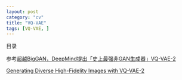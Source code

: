 ```yaml
---
layout: post
category: "cv"
title: "VQ-VAE"
tags: [VQ-VAE, ]
---
```


目录

<!-- TOC -->


<!-- /TOC -->


参考[超越BigGAN，DeepMind提出「史上最强非GAN生成器」VQ-VAE-2](https://mp.weixin.qq.com/s?__biz=MzA3MzI4MjgzMw==&mid=2650763312&idx=1&sn=55dd0a33237837e8b586bede45ace8ec&chksm=871ab44eb06d3d5883462170aa30212061c9b6c8fbd3a95629cb788218f12fd8241106a44575&scene=0&xtrack=1&pass_ticket=TloMdmvUbLd5jnKvVTzrccQhGuskwL6KQ0HhJLF56Nwtcb16%2BVvMA09bw32tFrjs#rd)

[Generating Diverse High-Fidelity Images with VQ-VAE-2](https://arxiv.org/pdf/1906.00446.pdf)